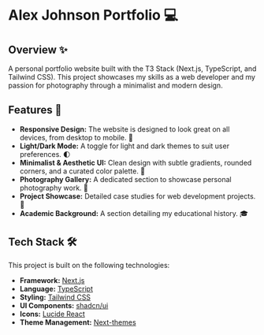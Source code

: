 # Alex Johnson Portfolio 💻

## Overview ✨

A personal portfolio website built with the T3 Stack (Next.js, TypeScript, and Tailwind CSS). This project showcases my skills as a web developer and my passion for photography through a minimalist and modern design.

## Features 🌟

* **Responsive Design:** The website is designed to look great on all devices, from desktop to mobile. 📱
* **Light/Dark Mode:** A toggle for light and dark themes to suit user preferences. 🌓
* **Minimalist & Aesthetic UI:** Clean design with subtle gradients, rounded corners, and a curated color palette. 🎨
* **Photography Gallery:** A dedicated section to showcase personal photography work. 📸
* **Project Showcase:** Detailed case studies for web development projects. 📁
* **Academic Background:** A section detailing my educational history. 🎓

## Tech Stack 🛠️

This project is built on the following technologies:

* **Framework:** [Next.js](https://nextjs.org/)
* **Language:** [TypeScript](https://www.typescriptlang.org/)
* **Styling:** [Tailwind CSS](https://tailwindcss.com/)
* **UI Components:** [shadcn/ui](https://ui.shadcn.com/)
* **Icons:** [Lucide React](https://lucide.dev/)
* **Theme Management:** [Next-themes](https://www.npmjs.com/package/next-themes)
